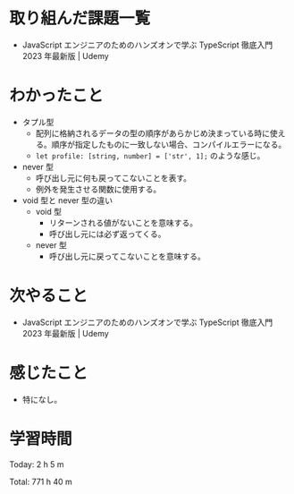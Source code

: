 # 取り組んだ課題一覧
- JavaScript エンジニアのためのハンズオンで学ぶ TypeScript 徹底入門 2023 年最新版 | Udemy

# わかったこと
- タプル型
  - 配列に格納されるデータの型の順序があらかじめ決まっている時に使える。順序が指定したものに一致しない場合、コンパイルエラーになる。
  - `let profile: [string, number] = ['str', 1];` のような感じ。
- never 型
  - 呼び出し元に何も戻ってこないことを表す。
  - 例外を発生させる関数に使用する。
- void 型と never 型の違い
  - void 型
    - リターンされる値がないことを意味する。
    - 呼び出し元には必ず返ってくる。
  - never 型
    - 呼び出し元に戻ってこないことを意味する。

# 次やること
- JavaScript エンジニアのためのハンズオンで学ぶ TypeScript 徹底入門 2023 年最新版 | Udemy

# 感じたこと
- 特になし。

# 学習時間
Today: 2 h 5 m

Total: 771 h 40 m
